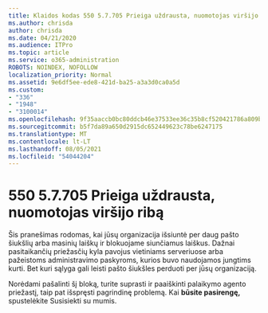 ```yaml
---
title: Klaidos kodas 550 5.7.705 Prieiga uždrausta, nuomotojas viršijo ribą
ms.author: chrisda
author: chrisda
ms.date: 04/21/2020
ms.audience: ITPro
ms.topic: article
ms.service: o365-administration
ROBOTS: NOINDEX, NOFOLLOW
localization_priority: Normal
ms.assetid: 9e6df5ee-ede8-421d-ba25-a3a3d0ca0a5d
ms.custom:
- "336"
- "1948"
- "3100014"
ms.openlocfilehash: 9f35aaccb0bc80ddcb46e37533ee36c35b8cf520421786a809b28cfa70e16391
ms.sourcegitcommit: b5f7da89a650d2915dc652449623c78be6247175
ms.translationtype: MT
ms.contentlocale: lt-LT
ms.lasthandoff: 08/05/2021
ms.locfileid: "54044204"
---
```

# <a name="550-57705-access-denied-tenant-has-exceeded-threshold"></a>550 5.7.705 Prieiga uždrausta, nuomotojas viršijo ribą

Šis pranešimas rodomas, kai jūsų organizacija išsiuntė per daug pašto šiukšlių arba masinių laiškų ir blokuojame siunčiamus laiškus.
Dažnai pasitaikančių priežasčių kyla pavojus vietiniams serveriuose arba pažeistoms administravimo paskyroms, kurios buvo naudojamos jungtims kurti. Bet kuri sąlyga gali leisti pašto šiukšles perduoti per jūsų organizaciją.

Norėdami pašalinti šį bloką, turite suprasti ir paaiškinti palaikymo agento priežastį, taip pat išspręsti pagrindinę problemą.
Kai **būsite pasirengę,** spustelėkite Susisiekti su mumis.

